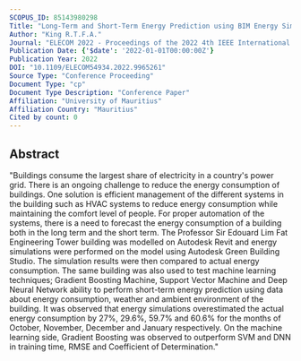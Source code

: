 ```yaml
---
SCOPUS_ID: 85143980298
Title: "Long-Term and Short-Term Energy Prediction using BIM Energy Simulations and Machine Learning Techniques"
Author: "King R.T.F.A."
Journal: "ELECOM 2022 - Proceedings of the 2022 4th IEEE International Conference on Emerging Trends in Electrical, Electronic and Communications Engineering"
Publication Date: {'$date': '2022-01-01T00:00:00Z'}
Publication Year: 2022
DOI: "10.1109/ELECOM54934.2022.9965261"
Source Type: "Conference Proceeding"
Document Type: "cp"
Document Type Description: "Conference Paper"
Affiliation: "University of Mauritius"
Affiliation Country: "Mauritius"
Cited by count: 0
---
```


## Abstract
"Buildings consume the largest share of electricity in a country's power grid. There is an ongoing challenge to reduce the energy consumption of buildings. One solution is efficient management of the different systems in the building such as HVAC systems to reduce energy consumption while maintaining the comfort level of people. For proper automation of the systems, there is a need to forecast the energy consumption of a building both in the long term and the short term. The Professor Sir Edouard Lim Fat Engineering Tower building was modelled on Autodesk Revit and energy simulations were performed on the model using Autodesk Green Building Studio. The simulation results were then compared to actual energy consumption. The same building was also used to test machine learning techniques; Gradient Boosting Machine, Support Vector Machine and Deep Neural Network ability to perform short-term energy prediction using data about energy consumption, weather and ambient environment of the building. It was observed that energy simulations overestimated the actual energy consumption by 27%, 29.6%, 59.7% and 60.6% for the months of October, November, December and January respectively. On the machine learning side, Gradient Boosting was observed to outperform SVM and DNN in training time, RMSE and Coefficient of Determination."
